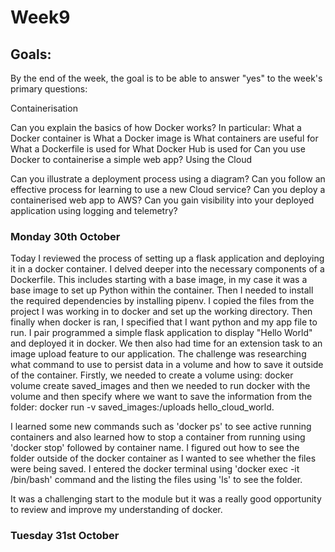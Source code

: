 <h1>Week9</h1>

<h2>Goals:</h2>

By the end of the week, the goal is to be able to answer "yes" to the week's primary questions:

Containerisation

Can you explain the basics of how Docker works? In particular:
What a Docker container is
What a Docker image is
What containers are useful for
What a Dockerfile is used for
What Docker Hub is used for
Can you use Docker to containerise a simple web app?
Using the Cloud

Can you illustrate a deployment process using a diagram?
Can you follow an effective process for learning to use a new Cloud service?
Can you deploy a containerised web app to AWS?
Can you gain visibility into your deployed application using logging and telemetry?

<h3>Monday 30th October</h3>
Today I reviewed the process of setting up a flask application and deploying it in a docker container. I delved deeper into the necessary components of a Dockerfile. This includes starting with a base image, in my case it was a base image to set up Python within the container. Then I needed to install the required dependencies by installing pipenv. I copied the files from the project I was working in to docker and set up the working directory. Then finally when docker is ran, I specified that I want python and my app file to run. I pair programmed a simple flask application to display "Hello World" and deployed it in docker. We then also had time for an extension task to an image upload feature to our application. The challenge was researching what command to use to persist data in a volume and how to save it outside of the container. Firstly, we needed to create a volume using: docker volume create saved_images and then we needed to run docker with the volume and then specify where we want to save the information from the folder: docker run -v saved_images:/uploads hello_cloud_world.

I learned some new commands such as 'docker ps' to see active running containers and also learned how to stop a container from running using 'docker stop' followed by container name. I figured out how to see the folder outside of the docker container as I wanted to see whether the files were being saved. I entered the docker terminal using 'docker exec -it <name of container> /bin/bash' command and the listing the files using 'ls' to see the folder. 

It was a challenging start to the module but it was a really good opportunity to review and improve my understanding of docker.

<h3>Tuesday 31st October</h3>


